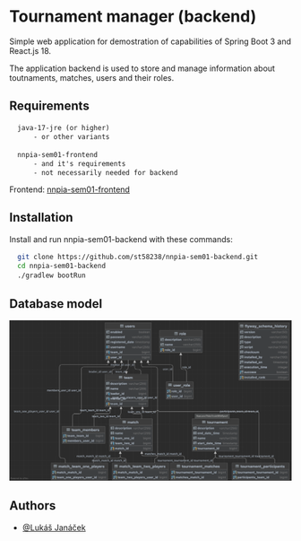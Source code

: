 
# Tournament manager (backend)

Simple web application for demostration of capabilities of Spring Boot 3 and React.js 18.

The application backend is used to store and manage information about toutnaments, matches, users and their roles.
## Requirements

```
  java-17-jre (or higher)
      - or other variants
  
  nnpia-sem01-frontend
      - and it's requirements
      - not necessarily needed for backend
```

Frontend: [nnpia-sem01-frontend](https://github.com/st58238/nnpia-sem01-frontend)
## Installation

Install and run nnpia-sem01-backend with these commands:

```bash
  git clone https://github.com/st58238/nnpia-sem01-backend.git
  cd nnpia-sem01-backend
  ./gradlew bootRun
```
    
## Database model

![Schema.png](/Schema.png?raw=true)


## Authors

- [@Lukáš Janáček](https://github.com/st58238)

